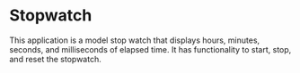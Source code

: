# Stopwatch

This application is a model stop watch that displays hours, minutes, seconds, and milliseconds of elapsed time. It has functionality to start, stop, and reset the stopwatch.
